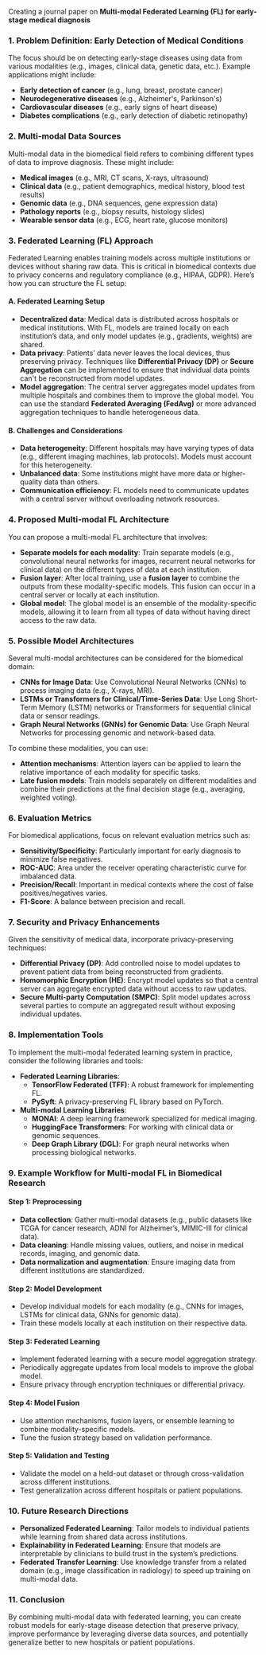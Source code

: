 Creating a journal paper on **Multi-modal Federated Learning (FL) for early-stage medical diagnosis** 

### 1. **Problem Definition: Early Detection of Medical Conditions**
The focus should be on detecting early-stage diseases using data from various modalities (e.g., images, clinical data, genetic data, etc.). Example applications might include:
- **Early detection of cancer** (e.g., lung, breast, prostate cancer)
- **Neurodegenerative diseases** (e.g., Alzheimer's, Parkinson's)
- **Cardiovascular diseases** (e.g., early signs of heart disease)
- **Diabetes complications** (e.g., early detection of diabetic retinopathy)

### 2. **Multi-modal Data Sources**
Multi-modal data in the biomedical field refers to combining different types of data to improve diagnosis. These might include:
- **Medical images** (e.g., MRI, CT scans, X-rays, ultrasound)
- **Clinical data** (e.g., patient demographics, medical history, blood test results)
- **Genomic data** (e.g., DNA sequences, gene expression data)
- **Pathology reports** (e.g., biopsy results, histology slides)
- **Wearable sensor data** (e.g., ECG, heart rate, glucose monitors)

### 3. **Federated Learning (FL) Approach**
Federated Learning enables training models across multiple institutions or devices without sharing raw data. This is critical in biomedical contexts due to privacy concerns and regulatory compliance (e.g., HIPAA, GDPR). Here’s how you can structure the FL setup:

#### **A. Federated Learning Setup**
- **Decentralized data**: Medical data is distributed across hospitals or medical institutions. With FL, models are trained locally on each institution’s data, and only model updates (e.g., gradients, weights) are shared.
- **Data privacy**: Patients’ data never leaves the local devices, thus preserving privacy. Techniques like **Differential Privacy (DP)** or **Secure Aggregation** can be implemented to ensure that individual data points can't be reconstructed from model updates.
- **Model aggregation**: The central server aggregates model updates from multiple hospitals and combines them to improve the global model. You can use the standard **Federated Averaging (FedAvg)** or more advanced aggregation techniques to handle heterogeneous data.

#### **B. Challenges and Considerations**
- **Data heterogeneity**: Different hospitals may have varying types of data (e.g., different imaging machines, lab protocols). Models must account for this heterogeneity.
- **Unbalanced data**: Some institutions might have more data or higher-quality data than others.
- **Communication efficiency**: FL models need to communicate updates with a central server without overloading network resources.

### 4. **Proposed Multi-modal FL Architecture**

You can propose a multi-modal FL architecture that involves:
- **Separate models for each modality**: Train separate models (e.g., convolutional neural networks for images, recurrent neural networks for clinical data) on the different types of data at each institution.
- **Fusion layer**: After local training, use a **fusion layer** to combine the outputs from these modality-specific models. This fusion can occur in a central server or locally at each institution.
- **Global model**: The global model is an ensemble of the modality-specific models, allowing it to learn from all types of data without having direct access to the raw data.

### 5. **Possible Model Architectures**
Several multi-modal architectures can be considered for the biomedical domain:
- **CNNs for Image Data**: Use Convolutional Neural Networks (CNNs) to process imaging data (e.g., X-rays, MRI).
- **LSTMs or Transformers for Clinical/Time-Series Data**: Use Long Short-Term Memory (LSTM) networks or Transformers for sequential clinical data or sensor readings.
- **Graph Neural Networks (GNNs) for Genomic Data**: Use Graph Neural Networks for processing genomic and network-based data.

To combine these modalities, you can use:
- **Attention mechanisms**: Attention layers can be applied to learn the relative importance of each modality for specific tasks.
- **Late fusion models**: Train models separately on different modalities and combine their predictions at the final decision stage (e.g., averaging, weighted voting).
  
### 6. **Evaluation Metrics**
For biomedical applications, focus on relevant evaluation metrics such as:
- **Sensitivity/Specificity**: Particularly important for early diagnosis to minimize false negatives.
- **ROC-AUC**: Area under the receiver operating characteristic curve for imbalanced data.
- **Precision/Recall**: Important in medical contexts where the cost of false positives/negatives varies.
- **F1-Score**: A balance between precision and recall.

### 7. **Security and Privacy Enhancements**
Given the sensitivity of medical data, incorporate privacy-preserving techniques:
- **Differential Privacy (DP)**: Add controlled noise to model updates to prevent patient data from being reconstructed from gradients.
- **Homomorphic Encryption (HE)**: Encrypt model updates so that a central server can aggregate encrypted data without access to raw updates.
- **Secure Multi-party Computation (SMPC)**: Split model updates across several parties to compute an aggregated result without exposing individual updates.

### 8. **Implementation Tools**
To implement the multi-modal federated learning system in practice, consider the following libraries and tools:
- **Federated Learning Libraries**:
  - **TensorFlow Federated (TFF)**: A robust framework for implementing FL.
  - **PySyft**: A privacy-preserving FL library based on PyTorch.
- **Multi-modal Learning Libraries**:
  - **MONAI**: A deep learning framework specialized for medical imaging.
  - **HuggingFace Transformers**: For working with clinical data or genomic sequences.
  - **Deep Graph Library (DGL)**: For graph neural networks when processing biological networks.
  
### 9. **Example Workflow for Multi-modal FL in Biomedical Research**

#### **Step 1**: Preprocessing
- **Data collection**: Gather multi-modal datasets (e.g., public datasets like TCGA for cancer research, ADNI for Alzheimer’s, MIMIC-III for clinical data).
- **Data cleaning**: Handle missing values, outliers, and noise in medical records, imaging, and genomic data.
- **Data normalization and augmentation**: Ensure imaging data from different institutions are standardized.

#### **Step 2**: Model Development
- Develop individual models for each modality (e.g., CNNs for images, LSTMs for clinical data, GNNs for genomic data).
- Train these models locally at each institution on their respective data.

#### **Step 3**: Federated Learning
- Implement federated learning with a secure model aggregation strategy.
- Periodically aggregate updates from local models to improve the global model.
- Ensure privacy through encryption techniques or differential privacy.

#### **Step 4**: Model Fusion
- Use attention mechanisms, fusion layers, or ensemble learning to combine modality-specific models.
- Tune the fusion strategy based on validation performance.

#### **Step 5**: Validation and Testing
- Validate the model on a held-out dataset or through cross-validation across different institutions.
- Test generalization across different hospitals or patient populations.

### 10. **Future Research Directions**
- **Personalized Federated Learning**: Tailor models to individual patients while learning from shared data across institutions.
- **Explainability in Federated Learning**: Ensure that models are interpretable by clinicians to build trust in the system’s predictions.
- **Federated Transfer Learning**: Use knowledge transfer from a related domain (e.g., image classification in radiology) to speed up training on multi-modal data.

### 11. **Conclusion**
By combining multi-modal data with federated learning, you can create robust models for early-stage disease detection that preserve privacy, improve performance by leveraging diverse data sources, and potentially generalize better to new hospitals or patient populations.
